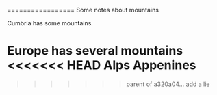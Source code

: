 =================
Some notes about mountains

Cumbria has some mountains.


Europe has several mountains
<<<<<<< HEAD
Alps
Appenines
=======
>>>>>>> parent of a320a04... add a lie
